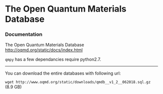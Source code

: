 # The Open Quantum Materials Database

### Documentation

The Open Quantum Materials Database http://oqmd.org/static/docs/index.html <br />

```qmpy``` has a few dependancies require python2.7.

----
You can download the entire databases with following url:

```wget http://www.oqmd.org/static/downloads/qmdb__v1_2__062018.sql.gz``` (8.9 GB)